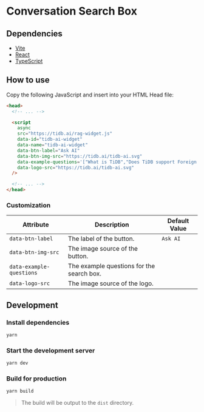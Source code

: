 # Conversation Search Box

## Dependencies

- [Vite](https://vitejs.dev/)
- [React](https://reactjs.org/)
- [TypeScript](https://www.typescriptlang.org/)

## How to use

Copy the following JavaScript and insert into your HTML Head file:

```html
<head>
  <!-- ... -->

  <script
    async
    src="https://tidb.ai/rag-widget.js"
    data-id="tidb-ai-widget"
    data-name="tidb-ai-widget"
    data-btn-label="Ask AI"
    data-btn-img-src="https://tidb.ai/tidb-ai.svg"
    data-example-questions='["What is TiDB","Does TiDB support Foreign Key","What is TiDB Serverless","How to use TiDB Serverless"]'
    data-logo-src="https://tidb.ai/tidb-ai.svg"
  />

  <!-- ... -->
</head>
```

### Customization

| Attribute                | Description                               | Default Value |
| ------------------------ | ----------------------------------------- | ------------- |
| `data-btn-label`         | The label of the button.                  | `Ask AI`      |
| `data-btn-img-src`       | The image source of the button.           |               |
| `data-example-questions` | The example questions for the search box. |               |
| `data-logo-src`          | The image source of the logo.             |               |

## Development

### Install dependencies

```bash
yarn
```

### Start the development server

```bash
yarn dev
```

### Build for production

```bash
yarn build
```

> The build will be output to the `dist` directory.
